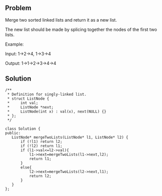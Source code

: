 Problem
----------

Merge two sorted linked lists and return it as a new list. 

The new list should be made by splicing together the nodes of the first two lists.

Example:

Input: 1->2->4, 1->3->4

Output: 1->1->2->3->4->4

Solution
---------
```
/**
 * Definition for singly-linked list.
 * struct ListNode {
 *     int val;
 *     ListNode *next;
 *     ListNode(int x) : val(x), next(NULL) {}
 * };
 */
 ```
 ```
class Solution {
public:
    ListNode* mergeTwoLists(ListNode* l1, ListNode* l2) {
        if (!l1) return l2;
        if (!l2) return l1;
        if (l1->val<=l2->val){
            l1->next=mergeTwoLists(l1->next,l2);
            return l1;
        }
        else{
            l2->next=mergeTwoLists(l2->next,l1);
            return l2;
        }
    }
};
```
